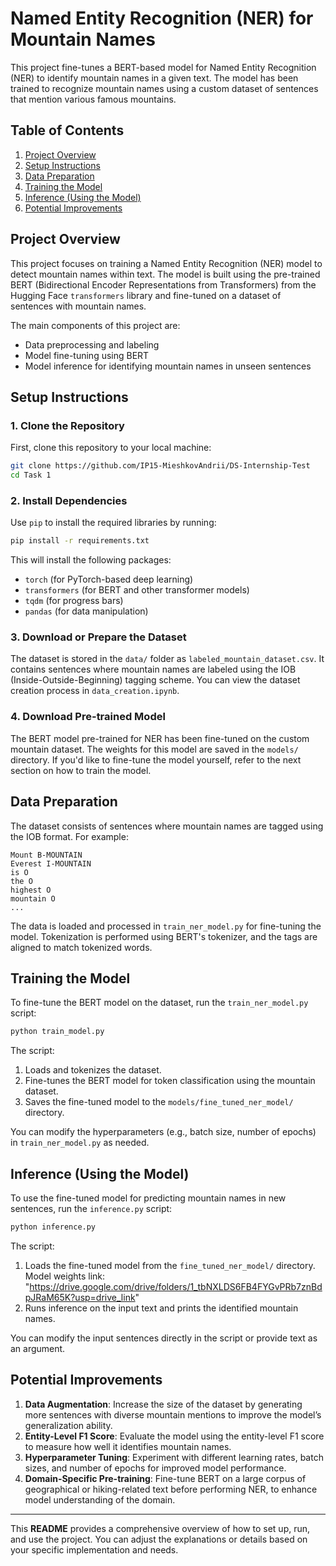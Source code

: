 # Named Entity Recognition (NER) for Mountain Names

This project fine-tunes a BERT-based model for Named Entity Recognition (NER) to identify mountain names in a given text. The model has been trained to recognize mountain names using a custom dataset of sentences that mention various famous mountains.

## Table of Contents
1. [Project Overview](#project-overview)
2. [Setup Instructions](#setup-instructions)
3. [Data Preparation](#data-preparation)
4. [Training the Model](#training-the-model)
5. [Inference (Using the Model)](#inference-using-the-model)
6. [Potential Improvements](#potential-improvements)

## Project Overview

This project focuses on training a Named Entity Recognition (NER) model to detect mountain names within text. The model is built using the pre-trained BERT (Bidirectional Encoder Representations from Transformers) from the Hugging Face `transformers` library and fine-tuned on a dataset of sentences with mountain names.

The main components of this project are:
- Data preprocessing and labeling
- Model fine-tuning using BERT
- Model inference for identifying mountain names in unseen sentences

## Setup Instructions

### 1. Clone the Repository

First, clone this repository to your local machine:

```bash
git clone https://github.com/IP15-MieshkovAndrii/DS-Internship-Test
cd Task 1
```

### 2. Install Dependencies

Use `pip` to install the required libraries by running:

```bash
pip install -r requirements.txt
```

This will install the following packages:
- `torch` (for PyTorch-based deep learning)
- `transformers` (for BERT and other transformer models)
- `tqdm` (for progress bars)
- `pandas` (for data manipulation)

### 3. Download or Prepare the Dataset

The dataset is stored in the `data/` folder as `labeled_mountain_dataset.csv`. It contains sentences where mountain names are labeled using the IOB (Inside-Outside-Beginning) tagging scheme. You can view the dataset creation process in `data_creation.ipynb`.

### 4. Download Pre-trained Model

The BERT model pre-trained for NER has been fine-tuned on the custom mountain dataset. The weights for this model are saved in the `models/` directory. If you'd like to fine-tune the model yourself, refer to the next section on how to train the model.

## Data Preparation

The dataset consists of sentences where mountain names are tagged using the IOB format. For example:
```
Mount B-MOUNTAIN
Everest I-MOUNTAIN
is O
the O
highest O
mountain O
...
```

The data is loaded and processed in `train_ner_model.py` for fine-tuning the model. Tokenization is performed using BERT's tokenizer, and the tags are aligned to match tokenized words.

## Training the Model

To fine-tune the BERT model on the dataset, run the `train_ner_model.py` script:

```bash
python train_model.py
```

The script:
1. Loads and tokenizes the dataset.
2. Fine-tunes the BERT model for token classification using the mountain dataset.
3. Saves the fine-tuned model to the `models/fine_tuned_ner_model/` directory.

You can modify the hyperparameters (e.g., batch size, number of epochs) in `train_ner_model.py` as needed.

## Inference (Using the Model)

To use the fine-tuned model for predicting mountain names in new sentences, run the `inference.py` script:

```bash
python inference.py
```

The script:
1. Loads the fine-tuned model from the `fine_tuned_ner_model/` directory. Model weights link: "https://drive.google.com/drive/folders/1_tbNXLDS6FB4FYGvPRb7znBdpJRaM65K?usp=drive_link"
2. Runs inference on the input text and prints the identified mountain names.

You can modify the input sentences directly in the script or provide text as an argument.

## Potential Improvements

1. **Data Augmentation**: Increase the size of the dataset by generating more sentences with diverse mountain mentions to improve the model’s generalization ability.
2. **Entity-Level F1 Score**: Evaluate the model using the entity-level F1 score to measure how well it identifies mountain names.
3. **Hyperparameter Tuning**: Experiment with different learning rates, batch sizes, and number of epochs for improved model performance.
4. **Domain-Specific Pre-training**: Fine-tune BERT on a large corpus of geographical or hiking-related text before performing NER, to enhance model understanding of the domain.

---

This **README** provides a comprehensive overview of how to set up, run, and use the project. You can adjust the explanations or details based on your specific implementation and needs.
